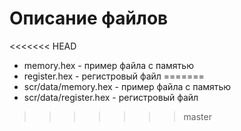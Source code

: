 # Описание файлов
<<<<<<< HEAD
+ memory.hex - пример файла с памятью
+ register.hex - регистровый файл
=======
+ scr/data/memory.hex - пример файла с памятью
+ scr/data/register.hex - регистровый файл
>>>>>>> master
